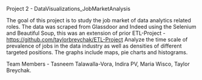Project 2  - DataVisualizations_JobMarketAnalysis

The goal of this project is to study the job market of data analytics related roles. The data was scraped from Glassdoor and Indeed using the Selenium and Beautiful Soup, this was an extension of prior ETL-Project - https://github.com/taylorbreychak/ETL-Project
Analyze the time scale of prevalence of jobs in the data industry as well as densities of 
different targeted positions. 
The graphs include maps, pie charts and histograms.

Team Members - Tasneem Talawalla-Vora, Indira PV, Maria Wisco, Taylor Breychak.
